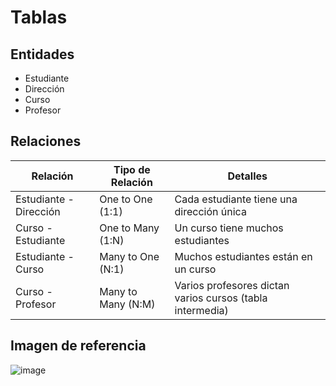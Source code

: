 # Tablas

## Entidades
- Estudiante  
- Dirección  
- Curso  
- Profesor  

## Relaciones

| Relación              | Tipo de Relación    | Detalles                                               |
|-----------------------|---------------------|--------------------------------------------------------|
| Estudiante - Dirección| One to One (1:1)    | Cada estudiante tiene una dirección única             |
| Curso - Estudiante    | One to Many (1:N)   | Un curso tiene muchos estudiantes                     |
| Estudiante - Curso    | Many to One (N:1)   | Muchos estudiantes están en un curso                  |
| Curso - Profesor      | Many to Many (N:M)  | Varios profesores dictan varios cursos (tabla intermedia) |
## Imagen de referencia
![image](https://github.com/user-attachments/assets/2bf276bb-2eb7-4f44-920e-00dcdd9c0b34)
